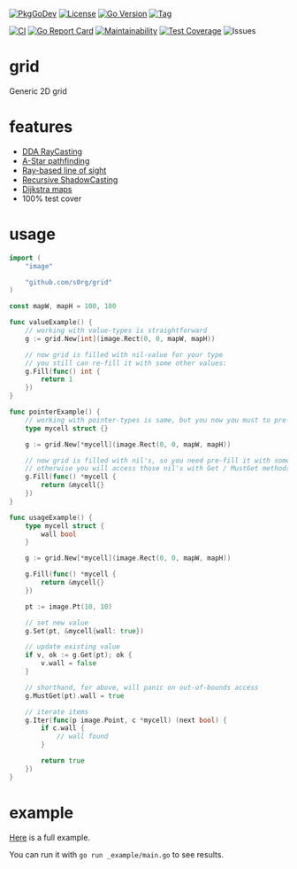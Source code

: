 [![PkgGoDev](https://pkg.go.dev/badge/github.com/s0rg/grid)](https://pkg.go.dev/github.com/s0rg/grid)
[![License](https://img.shields.io/github/license/s0rg/grid)](https://github.com/s0rg/grid/blob/master/LICENSE)
[![Go Version](https://img.shields.io/github/go-mod/go-version/s0rg/grid)](go.mod)
[![Tag](https://img.shields.io/github/v/tag/s0rg/grid?sort=semver)](https://github.com/s0rg/grid/tags)

[![CI](https://github.com/s0rg/grid/workflows/ci/badge.svg)](https://github.com/s0rg/grid/actions?query=workflow%3Aci)
[![Go Report Card](https://goreportcard.com/badge/github.com/s0rg/grid)](https://goreportcard.com/report/github.com/s0rg/grid)
[![Maintainability](https://api.codeclimate.com/v1/badges/8478f67a6b72d9e67cab/maintainability)](https://codeclimate.com/github/s0rg/grid/maintainability)
[![Test Coverage](https://api.codeclimate.com/v1/badges/8478f67a6b72d9e67cab/test_coverage)](https://codeclimate.com/github/s0rg/grid/test_coverage)
![Issues](https://img.shields.io/github/issues/s0rg/grid)

# grid

Generic 2D grid

# features

- [DDA RayCasting](https://lodev.org/cgtutor/raycasting.html)
- [A-Star pathfinding](https://en.wikipedia.org/wiki/A*_search_algorithm)
- [Ray-based line of sight](https://en.wikipedia.org/wiki/Line_of_sight_(video_games))
- [Recursive ShadowCasting](http://www.roguebasin.com/index.php/Shadow_casting)
- [Dijkstra maps](http://www.roguebasin.com/index.php/Dijkstra_Maps_Visualized)
- 100% test cover

# usage

```go
import (
    "image"

    "github.com/s0rg/grid"
)

const mapW, mapH = 100, 100

func valueExample() {
    // working with value-types is straightforward
    g := grid.New[int](image.Rect(0, 0, mapW, mapH))

    // now grid is filled with nil-value for your type
    // you still can re-fill it with some other values:
    g.Fill(func() int {
        return 1
    })
}

func pointerExample() {
    // working with pointer-types is same, but you now you must to pre-fill them
    type mycell struct {}

    g := grid.New[*mycell](image.Rect(0, 0, mapW, mapH))

    // now grid is filled with nil's, so you need pre-fill it with some values,
    // otherwise you will access those nil's with Get / MustGet methods.
    g.Fill(func() *mycell {
        return &mycell{}
    })
}

func usageExample() {
    type mycell struct {
        wall bool
    }

    g := grid.New[*mycell](image.Rect(0, 0, mapW, mapH))

    g.Fill(func() *mycell {
        return &mycell{}
    })

    pt := image.Pt(10, 10)

    // set new value
    g.Set(pt, &mycell{wall: true})

    // update existing value
    if v, ok := g.Get(pt); ok {
        v.wall = false
    }

    // shorthand, for above, will panic on out-of-bounds access
    g.MustGet(pt).wall = true

    // iterate items
    g.Iter(func(p image.Point, c *mycell) (next bool) {
        if c.wall {
            // wall found
        }

        return true
    })
}
```

# example

[Here](https://github.com/s0rg/grid/blob/master/_example/main.go) is a full example.

You can run it with `go run _example/main.go` to see results.
